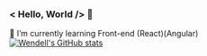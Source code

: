 ### < Hello, World /> 👋

🌱 I’m currently learning Front-end (React)(Angular)
[![Wendell's GitHub stats](https://github-readme-stats.vercel.app/api?username=WendellMatheus)](https://github.com/WendellMatheus/github-readme-stats)


<!--
**WendellMatheus/WendellMatheus** is a ✨ _special_ ✨ repository because its `README.md` (this file) appears on your GitHub profile.

Here are some ideas to get you started:

- 🔭 I’m currently working on ...
- 🌱 I’m currently learning ...
- 👯 I’m looking to collaborate on ...
- 🤔 I’m looking for help with ...
- 💬 Ask me about ...
- 📫 How to reach me: ...
- 😄 Pronouns: ...
- ⚡ Fun fact: ...
- 
-->
